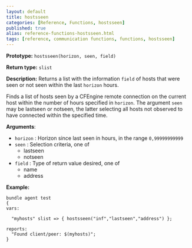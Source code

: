 ```yaml
---
layout: default
title: hostsseen
categories: [Reference, Functions, hostsseen]
published: true
alias: reference-functions-hostsseen.html
tags: [reference, communication functions, functions, hostsseen]
---
```


**Prototype:** `hostsseen(horizon, seen, field)`

**Return type:** `slist`

**Description:** Returns a list with the information `field` of hosts that were seen or not seen within the last `horizon` hours.

Finds a list of hosts seen by a CFEngine remote connection on the current host 
within the number of hours specified in `horizon`. The argument `seen` may be 
lastseen or notseen, the latter selecting all hosts not observed to have 
connected within the specified time.

**Arguments**:

* `horizon` : Horizon since last seen in hours, in the range `0,99999999999`
* `seen` : Selection criteria, one of
    * lastseen
    * notseen   
* `field` : Type of return value desired, one of
    * name
    * address   

**Example:**

```cf3
bundle agent test
{
vars:

  "myhosts" slist => { hostsseen("inf","lastseen","address") };

reports:
  "Found client/peer: $(myhosts)";
}
```

